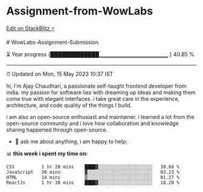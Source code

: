 # Assignment-from-WowLabs

[Edit on StackBlitz ⚡️](https://stackblitz.com/edit/stackblitz-starters-nsq38m)

﻿# WowLabs-Assignment-Submission
<!--  Live : <a href="https://specscart-assignment.netlify.app/" target="_blank">Demo</a>
 -->
⏳ Year progress {█████████████▁▁▁▁▁▁▁▁▁▁▁▁▁▁▁▁▁ } 40.85 %

---

⏰ Updated on Mon, 15 May 2023 10:37 IST

hi, i'm Ajay Chaudhari, a passionate self-taught frontend developer from india. my passion for software lies with dreaming up ideas and making them come true with elegant interfaces. i take great care in the experience, architecture, and code quality of the things I build.

i am also an open-source enthusiast and maintainer. i learned a lot from the open-source community and i love how collaboration and knowledge sharing happened through open-source.
  
- 💬 ask me about anything, i am happy to help;

📊 **this week i spent my time on:**
<!--START_SECTION:waka-->

```text
CSS          1 hr 28 mins    ████▓░░░░░░░░░░░░░░░░░░░░   18.66 %
JavaScript   36 mins         ▓░░░░░░░░░░░░░░░░░░░░░░░░   03.23 %
HTML         14 mins         ▒░░░░░░░░░░░░░░░░░░░░░░░░   01.27 %
ReactJs      1 hr 30 mins    ████▓░░░░░░░░░░░░░░░░░░░░   18.20 %
```

